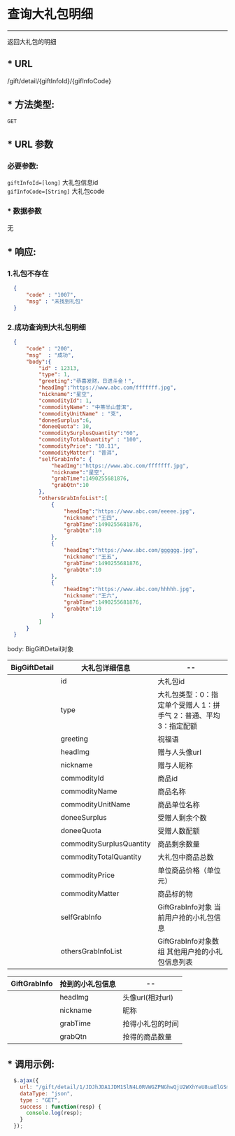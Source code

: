 
# 查询大礼包明细
---
  返回大礼包的明细

## * **URL**

  /gift/detail/{giftInfoId}/{gifInfoCode}

## * **方法类型:**

  `GET`
  
## *  **URL 参数**

###    **必要参数:**
 
   `giftInfoId=[long]`  大礼包信息id  
   `gifInfoCode=[String]` 大礼包code

### * **数据参数**

  无

## * **响应:**

###  1.礼包不存在

  ```json  
    { 
        "code" : "1007",
        "msg" : "未找到礼包"
    }
  ```

###  2.成功查询到大礼包明细
  
  ```json
    {
        "code" : "200",
        "msg"  : "成功",
        "body":{
            "id" : 12313,
            "type": 1,
            "greeting":"恭喜发财，日进斗金！",
            "headImg":"https://www.abc.com/fffffff.jpg",
            "nickname":"星空",
            "commodityId": 1,
            "commodityName": "中茶半山普洱",
            "commodityUnitName" : "克",
            "doneeSurplus":6,
            "doneeQuota": 10,
            "commoditySurplusQuantity":"60",
            "commodityTotalQuantity" : "100",
            "commodityPrice": "10.11",
            "commodityMatter": "普洱",
            "selfGrabInfo": {
                "headImg":"https://www.abc.com/fffffff.jpg",
                "nickname":"星空",
                "grabTime":1490255681876,
                "grabQtn":10
            },
            "othersGrabInfoList":[
                {
                    "headImg":"https://www.abc.com/eeeee.jpg",
                    "nickname":"王四",
                    "grabTime":1490255681876,
                    "grabQtn":10
                },
                {
                    "headImg":"https://www.abc.com/gggggg.jpg",
                    "nickname":"王五",
                    "grabTime":1490255681876,
                    "grabQtn":10
                },
                {
                    "headImg":"https://www.abc.com/hhhhh.jpg",
                    "nickname":"王六",
                    "grabTime":1490255681876,
                    "grabQtn":10
                }
            ]
        }
    }
 ```
 
 body: BigGiftDetail对象
 
 

 BigGiftDetail| 大礼包详细信息              | --
 ---          |---                          |---
 &nbsp;       | id                          | 大礼包id
 &nbsp;       | type                        | 大礼包类型：0：指定单个受赠人    1：拼手气    2：普通、平均   3：指定配额
 &nbsp;       | greeting                    | 祝福语
 &nbsp;       | headImg                     | 赠与人头像url
 &nbsp;       | nickname                    | 赠与人昵称
 &nbsp;       | commodityId                 | 商品id
 &nbsp;       | commodityName               | 商品名称
 &nbsp;       | commodityUnitName           | 商品单位名称
 &nbsp;       | doneeSurplus                | 受赠人剩余个数
 &nbsp;       | doneeQuota                  | 受赠人数配额
 &nbsp;       | commoditySurplusQuantity    | 商品剩余数量
 &nbsp;       | commodityTotalQuantity      | 大礼包中商品总数
 &nbsp;       | commodityPrice              | 单位商品价格（单位元）
 &nbsp;       | commodityMatter             | 商品标的物
 &nbsp;       | selfGrabInfo                | GiftGrabInfo对象      当前用户抢的小礼包信息
 &nbsp;       | othersGrabInfoList          | GiftGrabInfo对象数组 其他用户抢的小礼包信息列表
 
 
 GiftGrabInfo     | 抢到的小礼包信息            | --
 ---          |---                          |---
 &nbsp;       | headImg                     | 头像url(相对url)
 &nbsp;       | nickname                    | 昵称
 &nbsp;       | grabTime                    | 抢得小礼包的时间
 &nbsp;       | grabQtn                     | 抢得的商品数量


## * **调用示例:**

  ```javascript
    $.ajax({
      url: "/gift/detail/1/JDJhJDA1JDM1SlN4L0RVWGZPNGhwQjU2WXhYeU8uaElGSm5Ja2VlNk9Ka2wxZ2g0L2t4QkFvWUxyd3pH",
      dataType: "json",
      type : "GET",
      success : function(resp) {
        console.log(resp);
      }
    });
  ```